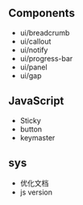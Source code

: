 ## Components
* ui/breadcrumb
* ui/callout
* ui/notify
* ui/progress-bar
* ui/panel
* ui/gap


## JavaScript
* Sticky
* button
* keymaster

## sys
* 优化文档
* js version